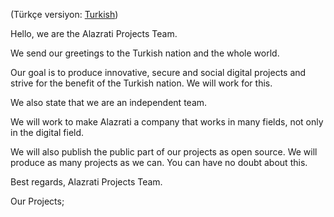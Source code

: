 (Türkçe versiyon: [Turkish](https://github.com/alazrati/alazrati-projects-tr/tree/main))

Hello, we are the Alazrati Projects Team.

We send our greetings to the Turkish nation and the whole world.

Our goal is to produce innovative, secure and social digital projects and strive for the benefit of the Turkish nation. We will work for this.

We also state that we are an independent team.

We will work to make Alazrati a company that works in many fields, not only in the digital field.

We will also publish the public part of our projects as open source.
We will produce as many projects as we can. You can have no doubt about this.

Best regards,
Alazrati Projects Team.

Our Projects;
